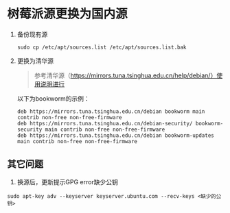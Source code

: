 # 树莓派源更换为国内源

1. 备份现有源
    ```shell
    sudo cp /etc/apt/sources.list /etc/apt/sources.list.bak
    ```
2. 更换为清华源
    > 参考清华源（https://mirrors.tuna.tsinghua.edu.cn/help/debian/）使用说明进行

    以下为bookworm的示例：
    ```shell                                                                      
    deb https://mirrors.tuna.tsinghua.edu.cn/debian bookworm main contrib non-free non-free-firmware
    deb https://mirrors.tuna.tsinghua.edu.cn/debian-security/ bookworm-security main contrib non-free non-free-firmware
    deb https://mirrors.tuna.tsinghua.edu.cn/debian bookworm-updates main contrib non-free non-free-firmware
    ```



## 其它问题

1. 换源后，更新提示GPG error缺少公钥
 ```
 sudo apt-key adv --keyserver keyserver.ubuntu.com --recv-keys <缺少的公钥>
 ```